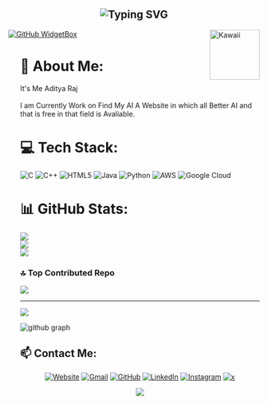


<h2 align="center"><img src="https://readme-typing-svg.demolab.com?font=Fira+Code&pause=1000&color=9B72FF&random=false&width=435&lines=%22DBRA%2C+SOSE%2C+DWARKA SEC 5%22" alt="Typing SVG" /></h2>

<img src="https://media.tenor.com/at27bgtYrKsAAAAi/purple-bat.gif" alt="Kawaii" width="100" height="100" align="right" />


[![GitHub WidgetBox](https://github-widgetbox.vercel.app/api/profile?username=immortaladi&data=followers,repositories,stars,commits&theme=darkmode)](https://github.com/immortaladi)
<ul align="left">


# 💫 About Me:
<p>It's Me Aditya Raj </br>
</br>I am Currently Work on Find My AI A Website in which all Better AI and that is free in that field is Avaliable.</p>


# 💻 Tech Stack:
![C](https://img.shields.io/badge/c-%2300599C.svg?style=plastic&logo=c&logoColor=white) ![C++](https://img.shields.io/badge/c++-%2300599C.svg?style=plastic&logo=c%2B%2B&logoColor=white) ![HTML5](https://img.shields.io/badge/html5-%23E34F26.svg?style=plastic&logo=html5&logoColor=white) ![Java](https://img.shields.io/badge/java-%23ED8B00.svg?style=plastic&logo=openjdk&logoColor=white) ![Python](https://img.shields.io/badge/python-3670A0?style=plastic&logo=python&logoColor=ffdd54) ![AWS](https://img.shields.io/badge/AWS-%23FF9900.svg?style=plastic&logo=amazon-aws&logoColor=white) ![Google Cloud](https://img.shields.io/badge/GoogleCloud-%234285F4.svg?style=plastic&logo=google-cloud&logoColor=white)
# 📊 GitHub Stats:
![](https://github-readme-stats.vercel.app/api?username=immortaladi&theme=dark&hide_border=false&include_all_commits=true&count_private=false)<br/>
![](https://github-readme-streak-stats.herokuapp.com/?user=immortaladi&theme=dark&hide_border=false)<br/>
![](https://github-readme-stats.vercel.app/api/top-langs/?username=immortaladi&theme=dark&hide_border=false&include_all_commits=true&count_private=false&layout=compact)

### 🔝 Top Contributed Repo
![](https://github-contributor-stats.vercel.app/api?username=immortaladi&limit=5&theme=dark&combine_all_yearly_contributions=true)

---
[![](https://visitcount.itsvg.in/api?id=immortaladi&icon=0&color=0)](https://visitcount.itsvg.in)

![github graph](https://github-readme-activity-graph.vercel.app/graph?username=immortaladi&theme=react-dark)
<br>

## 📫 Contact Me: 
<p align="center">
  <a href=""><img src="https://img.icons8.com/bubbles/50/000000/web.png" alt="Website"/></a>
	<a href="mailto:20220349035.aditya@doe.delhi.gov.in"><img src="https://img.icons8.com/bubbles/50/000000/gmail.png" alt="Gmail"/></a>
	<a href="https://github.com/immortaladi"><img src="https://img.icons8.com/bubbles/50/000000/github.png" alt="GitHub"/></a>
	<a href="https://www.linkedin.com/vidhyakjii"><img src="https://img.icons8.com/bubbles/50/000000/linkedin.png" alt="LinkedIn"/></a>
	<a href="https://www.instagram.com/adi.bxr"><img src="https://img.icons8.com/bubbles/50/000000/instagram.png" alt="Instagram"/></a>
	<a href="https://www.x.com/immortaladit"><img src="https://img.icons8.com/bubbles/50/000000/x.png" alt="x"/></a>

</p>
<div align="center">
<img src="https://github.com/theabdulsalman/theabdulsalman/assets/143430536/2353939e-9de5-443e-a560-b450cf27ddc5" />
</div>
